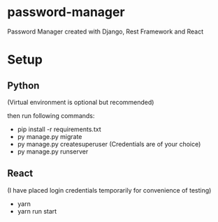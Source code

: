 # password-manager
Password Manager created with Django, Rest Framework and React

# Setup
## Python
(Virtual environment is optional but recommended)

then run following commands:<br>
+ pip install -r requirements.txt
+ py manage.py migrate<br>
+ py manage.py createsuperuser (Credentials are of your choice)
+ py manage.py runserver

## React
(I have placed login credentials temporarily for convenience of testing)<br>
+ yarn
+ yarn run start